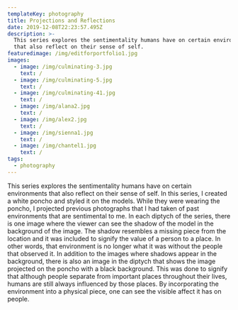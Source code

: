 ```yaml
---
templateKey: photography
title: Projections and Reflections
date: 2019-12-08T22:23:57.495Z
description: >-
  This series explores the sentimentality humans have on certain environments
  that also reflect on their sense of self. 
featuredimage: /img/editforportfolio1.jpg
images:
  - image: /img/culminating-3.jpg
    text: /
  - image: /img/culminating-5.jpg
    text: /
  - image: /img/culminating-41.jpg
    text: /
  - image: /img/alana2.jpg
    text: /
  - image: /img/alex2.jpg
    text: /
  - image: /img/sienna1.jpg
    text: /
  - image: /img/chantel1.jpg
    text: /
tags:
  - photography
---
```

This series explores the sentimentality humans have on certain environments that also reflect on their sense of self. In this series, I created a white poncho and styled it on the models. While they were wearing the poncho, I projected previous photographs that I had taken of past environments that are sentimental to me. In each diptych of the series, there is one image where the viewer can see the shadow of the model in the background of the image. The shadow resembles a missing piece from the location and it was included to signify the value of a person to a place. In other words, that environment is no longer what it was without the people that observed it. In addition to the images where shadows appear in the background, there is also an image in the diptych that shows the image projected on the poncho with a black background. This was done to signify that although people separate from important places throughout their lives, humans are still always influenced by those places. By incorporating the environment into a physical piece, one can see the visible affect it has on people.
